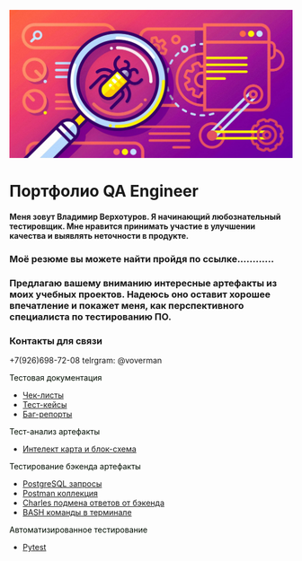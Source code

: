 ![Header](https://github.com/wren777/wren777/blob/main/assets/quality-assurance-application-development-2048x1075.jpg)

# Портфолио QA Engineer 

#### Меня зовут Владимир Верхотуров. Я начинающий любознательный тестировщик. Мне нравится принимать участие в улучшении качества и выявлять неточности в продукте. 

### Моё резюме вы можете найти пройдя по ссылке............

### Предлагаю вашему вниманию интересные артефакты из моих учебных проектов. Надеюсь оно оставит хорошее впечатление и покажет меня, как перспективного специалиста по тестированию ПО.   

### Контакты для связи
+7(926)698-72-08 
telrgram: @voverman 

<font color=»white»>Тестовая документация
</font>

- [Чек-листы](https://github.com/wren777/CheckList)
- [Тест-кейсы](https://github.com/wren777/TestCase)
- [Баг-репорты](https://github.com/wren777/BugReport)

<font color=»white»>Тест-анализ артефакты
</font>

- [Интелект карта и блок-схема](https://github.com/wren777/Mindemap-and-BlockDiagram)

 <font color=»white»>Тестирование бэкенда артефакты
</font>

- [PostgreSQL запросы](https://github.com/wren777/PostgreSQL-query)
- [Postman коллекция](https://github.com/wren777/Postman-Collection)
- [Charles подмена ответов от бэкенда](https://github.com/wren777/CharlesProxy-)
- [BASH команды в терминале](https://github.com/wren777/BASH)

<font color=»white»>Автоматизированное тестирование 
</font>

- [Pytest](https://github.com/wren777/PyTest)  
